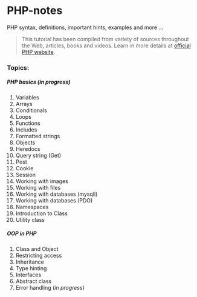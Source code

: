 # PHP-notes
PHP syntax, definitions, important hints, examples and more ...

> This tutorial has been compiled from variety of sources throughout the Web, articles, books and videos. Learn in more details at [official PHP website](http://php.net/).

### Topics:

##### PHP basics (_in progress_)
01. Variables
02. Arrays
03. Conditionals
04. Loops
05. Functions
06. Includes
07. Formatted strings
08. Objects
09. Heredocs
10. Query string (Get)
11. Post
12. Cookie
13. Session
14. Working with images
15. Working with files
16. Working with databases (mysqli)
17. Working with databases (PDO)
18. Namespaces
19. Introduction to Class
20. Utility class

##### OOP in PHP
01. Class and Object
02. Restricting access
03. Inheritance
04. Type hinting
05. Interfaces
06. Abstract class
07. Error handling (_in progress_)

